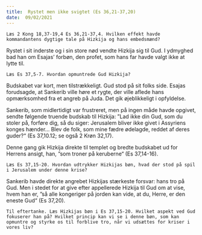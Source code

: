 ```yaml
---
title:  Rystet men ikke svigtet (Es 36,21-37,20)
date:  09/02/2021
---
```


`Læs 2 Kong 18,37-19,4 Es 36,21-37,4. Hvilken effekt havde kommandantens dygtige tale på Hizkija og hans embedsmænd?`

Rystet i sit inderste og i sin store nød vendte Hizkija sig til Gud. I ydmyghed bad han om Esajas’ forbøn, den profet, som hans far havde valgt ikke at lytte til.

`Læs Es 37,5-7. Hvordan opmuntrede Gud Hizkija?`

Budskabet var kort, men tilstrækkeligt. Gud stod på sit folks side. Esajas forudsagde, at Sankerib ville høre et rygte, der ville aflede hans opmærksomhed fra et angreb på Juda. Det gik øjeblikkeligt i opfyldelse.

Sankerib, som midlertidigt var frustreret, men på ingen måde havde opgivet, sendte følgende truende budskab til Hizkija: ”Lad ikke din Gud, som du stoler på, forføre dig, så du siger: Jerusalem bliver ikke givet i Assyriens konges hænder… Blev de folk, som mine fædre ødelagde, reddet af deres guder?“ (Es 37,10.12; se også 2 Krøn 32,17).

Denne gang gik Hizkija direkte til templet og bredte budskabet ud for Herrens ansigt, han, ”som troner på keruberne“ (Es 37,14-16).

`Læs Es 37,15-20. Hvordan udtrykker Hizkijas bøn, hvad der stod på spil i Jerusalem under denne krise?`

Sankerib havde direkte angrebet Hizkijas stærkeste forsvar: hans tro på Gud. Men i stedet for at give efter appellerede Hizkija til Gud om at vise, hvem han er, ”så alle kongeriger på jorden kan vide, at du, Herre, er den eneste Gud“ (Es 37,20).

`Til eftertanke. Læs Hizkijas bøn i Es 37,15-20. Hvilket aspekt ved Gud fokuserer han på? Hvilket princip kan vi se i denne bøn, som kan opmuntre og styrke os til forblive tro, når vi udsættes for kriser i vores liv?`
